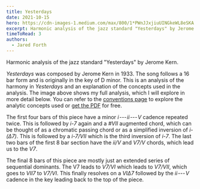 ```yaml
---
title: Yesterdays
date: 2021-10-15
hero: https://cdn-images-1.medium.com/max/800/1*PWnJJxjiuUINGkeWL8eSKA.png
excerpt: Harmonic analysis of the jazz standard "Yesterdays" by Jerome Kern..
timeToRead: 3
authors:
  - Jared Forth
---
```


Harmonic analysis of the jazz standard "Yesterdays" by Jerome Kern.

<!--more-->

*Yesterdays* was composed by Jerome Kern in 1933. The song follows a 16 bar form and is originally in the key of D minor. This is an analysis of the harmony in *Yesterdays* and an explanation of the concepts used in the analysis. The image above shows my full analysis, which I will explore in more detail below. You can refer to the [conventions page](https://jazztheory.co/conventions-theory/) to explore the analytic concepts used or [get the PDF](https://jaredforth.gumroad.com/l/yesterdays) for free.

The first four bars of this piece have a minor *i --- ii --- V* cadence repeated twice. This is followed by *i-7* again and a *#VII* augmented chord, which can be thought of as a chromatic passing chord or as a simplified inversion of *i-(Δ7)*. This is followed by a *i-7/VII* which is the third inversion of *i-7*. The last two bars of the first 8 bar section have the *ii/V* and *V7/V* chords, which lead us to the *V7*.

The final 8 bars of this piece are mostly just an extended series of sequential dominants. The V7 leads to *V7/VI* which leads to *V7/VII*, which goes to *VII7* to *V7/VI*. This finally resolves on a *VIΔ7* followed by the *ii --- V* cadence in the key leading back to the top of the piece.